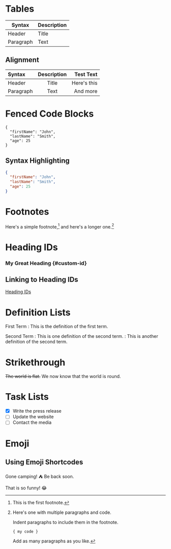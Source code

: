 # Tables

| Syntax      | Description |
| ----------- | ----------- |
| Header      | Title       |
| Paragraph   | Text        |

## Alignment

| Syntax      | Description | Test Text     |
| :---        |    :----:   |          ---: |
| Header      | Title       | Here's this   |
| Paragraph   | Text        | And more      |

# Fenced Code Blocks

```
{
  "firstName": "John",
  "lastName": "Smith",
  "age": 25
}
```

## Syntax Highlighting

```json
{
  "firstName": "John",
  "lastName": "Smith",
  "age": 25
}
```

# Footnotes

Here's a simple footnote,[^1] and here's a longer one.[^bignote]

[^1]: This is the first footnote.

[^bignote]: Here's one with multiple paragraphs and code.

    Indent paragraphs to include them in the footnote.

    `{ my code }`

    Add as many paragraphs as you like.

# Heading IDs

### My Great Heading {#custom-id}

## Linking to Heading IDs

[Heading IDs](#heading-ids)

# Definition Lists

First Term
: This is the definition of the first term.

Second Term
: This is one definition of the second term.
: This is another definition of the second term.

# Strikethrough

~~The world is flat.~~ We now know that the world is round.

# Task Lists

- [x] Write the press release
- [ ] Update the website
- [ ] Contact the media

# Emoji

## Using Emoji Shortcodes

Gone camping! :tent: Be back soon.

That is so funny! :joy: